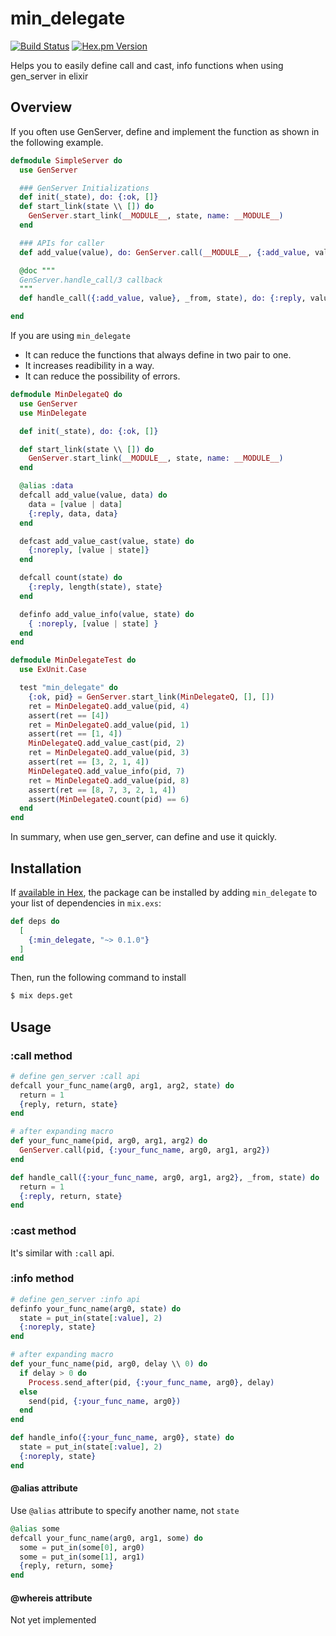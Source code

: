 min_delegate
========
[![Build Status](https://travis-ci.org/kminwoog/min_delegate.svg?branch=master)](https://travis-ci.org/kminwoog/min_delegate) [![Hex.pm Version](https://img.shields.io/hexpm/v/min_delegate.svg)](https://hex.pm/packages/min_delegate)

Helps you to easily define call and cast, info functions when using gen_server in elixir

## Overview

If you often use GenServer, define and implement the function as shown in the following example.

```elixir
defmodule SimpleServer do
  use GenServer

  ### GenServer Initializations
  def init(_state), do: {:ok, []}
  def start_link(state \\ []) do
    GenServer.start_link(__MODULE__, state, name: __MODULE__)
  end

  ### APIs for caller
  def add_value(value), do: GenServer.call(__MODULE__, {:add_value, value})

  @doc """
  GenServer.handle_call/3 callback
  """
  def handle_call({:add_value, value}, _from, state), do: {:reply, value, [value | state]}

end
```

If you are using `min_delegate`

* It can reduce the functions that always define in two pair to one.
* It increases readibility in a way.
* It can reduce the possibility of errors.

```elixir
defmodule MinDelegateQ do
  use GenServer
  use MinDelegate

  def init(_state), do: {:ok, []}

  def start_link(state \\ []) do
    GenServer.start_link(__MODULE__, state, name: __MODULE__)
  end

  @alias :data
  defcall add_value(value, data) do
    data = [value | data]
    {:reply, data, data}
  end

  defcast add_value_cast(value, state) do
    {:noreply, [value | state]}
  end

  defcall count(state) do
    {:reply, length(state), state}
  end

  definfo add_value_info(value, state) do
    { :noreply, [value | state] }
  end
end

defmodule MinDelegateTest do
  use ExUnit.Case

  test "min_delegate" do
    {:ok, pid} = GenServer.start_link(MinDelegateQ, [], [])
    ret = MinDelegateQ.add_value(pid, 4)
    assert(ret == [4])
    ret = MinDelegateQ.add_value(pid, 1)
    assert(ret == [1, 4])
    MinDelegateQ.add_value_cast(pid, 2)
    ret = MinDelegateQ.add_value(pid, 3)
    assert(ret == [3, 2, 1, 4])
    MinDelegateQ.add_value_info(pid, 7)
    ret = MinDelegateQ.add_value(pid, 8)
    assert(ret == [8, 7, 3, 2, 1, 4])
    assert(MinDelegateQ.count(pid) == 6)
  end
end
```

In summary, when use gen_server, can define and use it quickly.


## Installation

If [available in Hex](https://hex.pm/docs/publish), the package can be installed
by adding `min_delegate` to your list of dependencies in `mix.exs`:

```elixir
def deps do
  [
    {:min_delegate, "~> 0.1.0"}
  ]
end
```

Then, run the following command to install

```sh
$ mix deps.get
```
## Usage

### :call method


```elixir
# define gen_server :call api
defcall your_func_name(arg0, arg1, arg2, state) do
  return = 1
  {reply, return, state}
end
```

```elixir
# after expanding macro
def your_func_name(pid, arg0, arg1, arg2) do
  GenServer.call(pid, {:your_func_name, arg0, arg1, arg2})
end

def handle_call({:your_func_name, arg0, arg1, arg2}, _from, state) do
  return = 1
  {:reply, return, state}
end
```

### :cast method

It's similar with `:call` api.


### :info method

```elixir
# define gen_server :info api
definfo your_func_name(arg0, state) do
  state = put_in(state[:value], 2)
  {:noreply, state}
end
```

```elixir
# after expanding macro
def your_func_name(pid, arg0, delay \\ 0) do
  if delay > 0 do
    Process.send_after(pid, {:your_func_name, arg0}, delay)
  else
    send(pid, {:your_func_name, arg0})
  end
end

def handle_info({:your_func_name, arg0}, state) do
  state = put_in(state[:value], 2)
  {:noreply, state}
end
```

#### @alias attribute

Use `@alias` attribute to specify another name, not `state`

```elixir
@alias some
defcall your_func_name(arg0, arg1, some) do
  some = put_in(some[0], arg0)
  some = put_in(some[1], arg1)
  {reply, return, some}
end
```


#### @whereis attribute

Not yet implemented
